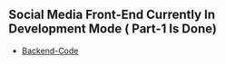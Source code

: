 ## Social Media Front-End Currently In Development Mode ( Part-1 Is Done)

* [Backend-Code](https://github.com/amisha26/Social-Media-BackEnd)